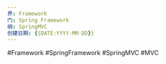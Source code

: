 ```yaml
---
界: Framework
门: Spring Framework
纲: SpringMVC
创建日期: {{DATE:YYYY-MM-DD}}
---
```

 #Framework #SpringFramework #SpringMVC #MVC

